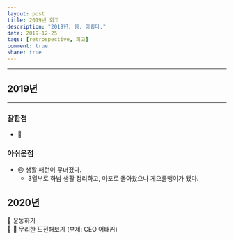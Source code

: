 ```yaml
---
layout: post
title: 2019년 회고
description: "2019년. 음. 아쉽다."
date: 2019-12-25
tags: [retrospective, 회고]
comment: true
share: true
---
```

---
## 2019년
---
### 잘한점
- :no_good:

### 아쉬운점
- :cry: 생활 패턴이 무너졌다.  
  - 3월부로 하남 생활 정리하고, 마포로 돌아왔으나 게으름뱅이가 됐다.

## 2020년
:punch: 운동하기  
:punch: :punch: 무리한 도전해보기 (부제: CEO 어태커)
